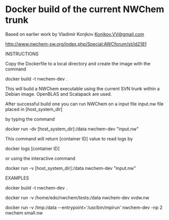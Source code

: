 Docker build of the current NWChem trunk
========================================


Based on earlier work by Vladimir Konjkov Konjkov.VV@gmail.com

 http://www.nwchem-sw.org/index.php/Special:AWCforum/st/id2181

INSTRUCTIONS

Copy the Dockerfile to a local directory and create the image with the command

 docker build -t nwchem-dev .

This will build a NWChem executable using the current SVN trunk within a Debian image. OpenBLAS and Scalapack are used.


After successful build one you can run NWChem on a input file input.nw file placed in [host_system_dir]

by typing the command

 docker run -dv [host_system_dir]:/data nwchem-dev "input.nw"

This command will return [container ID] value to read logs by

 docker logs [container ID]
 
 or using the interactive command
 
 docker run -v [host_system_dir]:/data nwchem-dev "input.nw"
 
 
 
EXAMPLES
 
 docker build -t nwchem-dev .

 docker run -v /home/edo/nwchem/tests:/data nwchem-dev xvdw.nw
 
 docker run  -v /tmp:/data  --entrypoint='/usr/bin/mpirun'  nwchem-dev -np 2 nwchem small.nw

